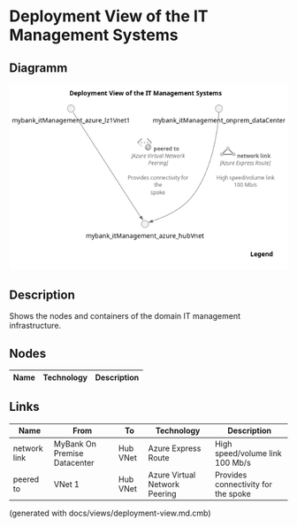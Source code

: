 # Deployment View of the IT Management Systems

## Diagramm
![Deployment View of the IT Management Systems](../../mybank/it-management/deployment-view.png)

## Description
Shows the nodes and containers of the domain IT management infrastructure.

## Nodes
| Name | Technology | Description |
|---|---|---|

## Links
| Name | From | To | Technology | Description |
|---|---|---|---|---|
| network link | MyBank On Premise Datacenter | Hub VNet | Azure Express Route | High speed/volume link 100 Mb/s |
| peered to | VNet 1 | Hub VNet | Azure Virtual Network Peering | Provides connectivity for the spoke |


(generated with docs/views/deployment-view.md.cmb)
